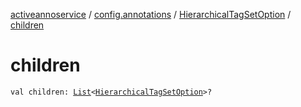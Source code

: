[activeannoservice](../../index.md) / [config.annotations](../index.md) / [HierarchicalTagSetOption](index.md) / [children](./children.md)

# children

`val children: `[`List`](https://kotlinlang.org/api/latest/jvm/stdlib/kotlin.collections/-list/index.html)`<`[`HierarchicalTagSetOption`](index.md)`>?`